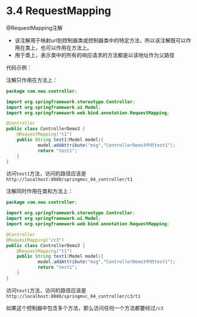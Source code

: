 # 3.4 RequestMapping

@RequestMapping注解

- 该注解用于映射url到控制器类或控制器类中的特定方法，所以该注解既可以作用在类上，也可以作用在方法上。
- 用于类上，表示类中的所有的响应请求的方法都是以该地址作为父路径



代码示例：

注解只作用在方法上：

```java
package com.neu.controller;

import org.springframework.stereotype.Controller;
import org.springframework.ui.Model;
import org.springframework.web.bind.annotation.RequestMapping;

@Controller
public class ControllerDemo3 {
    @RequestMapping("t1")
    public String test1(Model model){
            model.addAttribute("msg","ControllerDemo3中的test1");
            return "test1";
    }
}
```

访问`test1`方法，访问的路径应该是`http://localhost:8080/springmvc_04_controller/t1`



注解同时作用在类和方法上：

```java
package com.neu.controller;

import org.springframework.stereotype.Controller;
import org.springframework.ui.Model;
import org.springframework.web.bind.annotation.RequestMapping;

@Controller
@RequestMapping("/c3")
public class ControllerDemo3 {
    @RequestMapping("t1")
    public String test1(Model model){
            model.addAttribute("msg","ControllerDemo3中的test1");
            return "test1";
    }
}
```

访问`test1`方法，访问的路径应该是`http://localhost:8080/springmvc_04_controller/c3/t1`

如果这个控制器中包含多个方法，那么访问任何一个方法都要经过`/c3`

